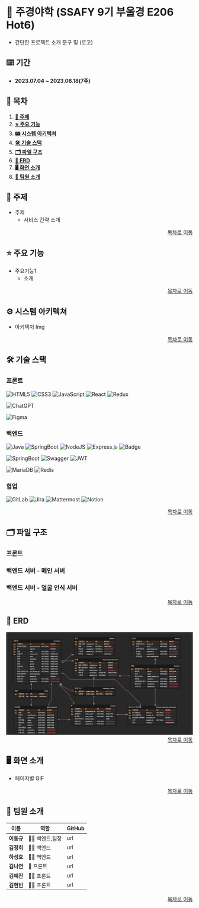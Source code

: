 # 🏫 주경야학 (SSAFY 9기 부울경 E206 Hot6)

- 간단한 프로젝트 소개 문구 및 (로고)

## ⌨️ 기간
- **2023.07.04 ~ 2023.08.18(7주)**

<div id="tableContents"></div>

## 🔎 목차

1. [**🎯 주제**](#subject)
1. [**⭐️ 주요 기능**](#mainContents)
1. [**📟 시스템 아키텍쳐**](#systemArchitecture)
1. [**🛠️ 기술 스택**](#skills)
1. [**🗂️ 파일 구조**](#directories)
1. [**💾 ERD**](#erd)
1. [**🖥️ 화면 소개**](#contents)
1. [**👥 팀원 소개**](#developers)

<!------- 주제 시작 -------->
<div id="subject"></div>

## 🎯 주제
- 주제
  - 서비스 간략 소개

<div style="text-align: right;">
  <a href="#tableContents">목차로 이동</a>
</div>

<!------- 주요 기능 시작 -------->
<div id="mainContents"></div>

## ⭐️ 주요 기능
- 주요기능1
  - 소개

<div style="text-align: right;">
  <a href="#tableContents">목차로 이동</a>
</div>

<!------- 시스템 아키텍쳐 시작 -------->
<div id="systemArchitecture"></div>

## ⚙ 시스템 아키텍쳐

- 아키텍처 Img

<div style="text-align: right;">
  <a href="#tableContents">목차로 이동</a>
</div>

<!------- 기술 스택 시작 -------->
<div id="skills"></div>

## 🛠️ 기술 스택
### 프론트
![HTML5](https://img.shields.io/badge/html5-%23E34F26.svg?style=for-the-badge&logo=html5&logoColor=white)
![CSS3](https://img.shields.io/badge/css3-%231572B6.svg?style=for-the-badge&logo=css3&logoColor=white)
![JavaScript](https://img.shields.io/badge/javascript-%23323330.svg?style=for-the-badge&logo=javascript&logoColor=%23F7DF1E)
![React](https://img.shields.io/badge/react-%2320232a.svg?style=for-the-badge&logo=react&logoColor=%2361DAFB)
![Redux](https://img.shields.io/badge/redux-%23593d88.svg?style=for-the-badge&logo=redux&logoColor=white)

![ChatGPT](https://img.shields.io/badge/chatGPT-74aa9c?style=for-the-badge&logo=openai&logoColor=white)

![Figma](https://img.shields.io/badge/figma-%23F24E1E.svg?style=for-the-badge&logo=figma&logoColor=white)



### 백엔드
![Java](https://img.shields.io/badge/java-%23ED8B00.svg?style=for-the-badge&logo=openjdk&logoColor=white)
![SpringBoot](https://img.shields.io/badge/springboot-6DB33F?style=for-the-badge&logo=springboot&logoColor=white)
![NodeJS](https://img.shields.io/badge/node.js-6DA55F?style=for-the-badge&logo=node.js&logoColor=white)
![Express.js](https://img.shields.io/badge/express.js-%23404d59.svg?style=for-the-badge&logo=express&logoColor=%2361DAFB)
![Badge](https://img.shields.io/badge/Openvidu-lightgreen.svg?style=for-the-badge)

![SpringBoot](https://img.shields.io/badge/springsecurity-6DB33F?style=for-the-badge&logo=springsecurity&logoColor=white)
![Swagger](https://img.shields.io/badge/-Swagger-%23Clojure?style=for-the-badge&logo=swagger&logoColor=white)
![JWT](https://img.shields.io/badge/JWT-black?style=for-the-badge&logo=JSON%20web%20tokens)


![MariaDB](https://img.shields.io/badge/MariaDB-003545?style=for-the-badge&logo=mariadb&logoColor=white)
![Redis](https://img.shields.io/badge/redis-%23DD0031.svg?style=for-the-badge&logo=redis&logoColor=white)

### 협업
![GitLab](https://img.shields.io/badge/gitlab-FC6D26.svg?style=for-the-badge&logo=gitlab&logoColor=white)
![Jira](https://img.shields.io/badge/jira-%230A0FFF.svg?style=for-the-badge&logo=jira&logoColor=white)
![Mattermost](https://img.shields.io/badge/mattermost-0058CC.svg?style=for-the-badge&logo=mattermost&logoColor=white)
![Notion](https://img.shields.io/badge/Notion-000000.svg?style=for-the-badge&logo=notion&logoColor=white)


<div style="text-align: right;">
  <a href="#tableContents">목차로 이동</a>
</div>
<!------- 파일 구조 시작 -------->
<div id="directories"></div>

## 🗂️ 파일 구조
### 프론트

### 백엔드 서버 - 메인 서버

### 백엔드 서버 - 얼굴 인식 서버

<div style="text-align: right;">
  <a href="#tableContents">목차로 이동</a>
</div>

<!------- ERD 시작 -------->
<div id="erd"></div>

## 💾 ERD

<img src="./contents/forReadme/erd.png">

<div style="text-align: right;">
  <a href="#tableContents">목차로 이동</a>
</div>

<!------- 화면 소개 시작 -------->
<div id="contents"></div>

## 🖥️ 화면 소개

- 페이지별 GIF

<div style="text-align: right;">
  <a href="#tableContents">목차로 이동</a>
</div>

<!------- 팀원 소개 시작 -------->
<div id="developers"></div>

## 👥 팀원 소개

|  이름     | 역할          | GitHub|
| -------- | ------------- | ----- |
| **이동규**|🐱‍👤 백엔드,팀장 | url   |
| **김정희**|🧙‍♂️ 백엔드     | url    |
| **하성호**|🕵️‍♀️ 백엔드     | url    |
| **김나연**|🤖 프론트     | url    |
| **김예진**|🧚‍♀️ 프론트     | url    |
| **김현빈**|🐱‍🚀 프론트     | url    |

<div style="text-align: right;">
  <a href="#tableContents">목차로 이동</a>
</div>
